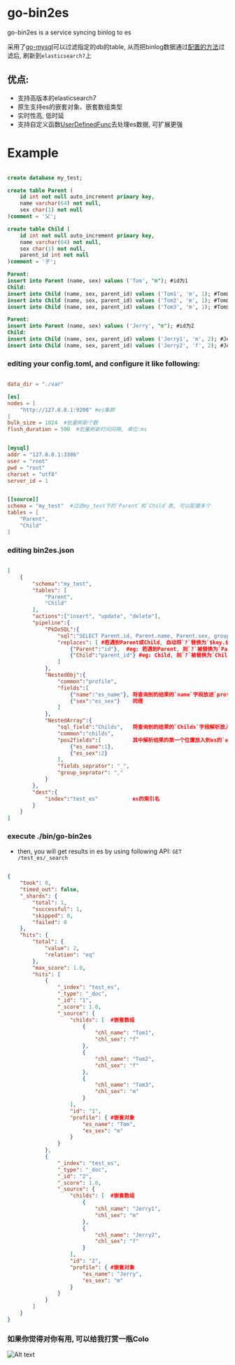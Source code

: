# go-bin2es

go-bin2es is a service syncing binlog to es

采用了[go-mysql](https://github.com/siddontang/go-mysql)可以过滤指定的db的table, 从而把binlog数据通过[配置的方法](./config/binlog2es.json)过滤后, 刷新到`elasticsearch7`上

## 优点:
+ 支持高版本的elasticsearch7
+ 原生支持es的嵌套对象、嵌套数组类型
+ 实时性高, 低时延
+ 支持自定义函数[UserDefinedFunc](https://github.com/HappyJoeJoe/go-bin2es/blob/36d6fd74b7dcfc8cc5c0a304548e45e9836fbec0/bin2es/row_handler.go#L193)去处理es数据, 可扩展更强


# Example
```sql

create database my_test;

create table Parent (
	id int not null auto_increment primary key,
	name varchar(64) not null,
	sex char(1) not null
)comment = '父';

create table Child (
	id int not null auto_increment primary key,
	name varchar(64) not null,
	sex char(1) not null, 
	parent_id int not null
)comment = '子';

Parent:
insert into Parent (name, sex) values ('Tom', "m"); #id为1
Child:
insert into Child (name, sex, parent_id) values ('Tom1', 'm', 1); #Tom的孩子1
insert into Child (name, sex, parent_id) values ('Tom2', 'm', 1); #Tom的孩子2
insert into Child (name, sex, parent_id) values ('Tom3', 'm', 1); #Tom的孩子3

Parent:
insert into Parent (name, sex) values ('Jerry', "m"); #id为2
Child:
insert into Child (name, sex, parent_id) values ('Jerry1', 'm', 2); #Jerry的孩子1
insert into Child (name, sex, parent_id) values ('Jerry2', 'f', 2); #Jerry的孩子2
```



### editing your config.toml, and configure it like following:

```toml

data_dir = "./var"

[es]
nodes = [
	"http://127.0.0.1:9200" #es集群
]
bulk_size = 1024  #批量刷新个数
flush_duration = 500  #批量刷新时间间隔, 单位:ms


[mysql]
addr = "127.0.0.1:3306"
user = "root"
pwd = "root"
charset = "utf8"
server_id = 1


[[source]]
schema = "my_test"  #过滤my_test下的`Parent`和`Child`表, 可以配置多个
tables = [
	"Parent",
	"Child"
]

```

### editing bin2es.json

```json

[
    {
        "schema":"my_test",
        "tables": [
            "Parent",
            "Child"
        ],
        "actions":["insert", "update", "delete"],
        "pipeline":{
            "PkDoSQL":{
                "sql":"SELECT Parent.id, Parent.name, Parent.sex, group_concat(concat_ws('_', Child.name, Child.sex) separator ',') as Childs FROM Parent join Child on Parent.id = Child.parent_id WHERE (?) GROUP BY Parent.id",
                "replaces": [ #若遇到Parent或Child, 自动将`?`替换为`$key.$value = {该表对应的$value对应的字段的值}`
                    {"Parent":"id"},  #eg: 若遇到Parent, 则`?`被替换为`Parent.id = 行数据对应的`id`字段的值`
                    {"Child":"parent_id"} #eg: Child, 则`?`被替换为`Child.parent_id = 行数据对应的`parent_id`字段的值`
                ]
            },
            "NestedObj":{
                "common":"profile", 
                "fields":[
                    {"name":"es_name"}, 将查询到的结果的`name`字段放进`profile`的`es_name`下
                    {"sex":"es_sex"}    同理
                ]
            },
            "NestedArray":{
                "sql_field":"Childs",   将查询到的结果的`Childs`字段解析放入到common指定的`childs`下
                "common":"childs",
                "pos2fields":[          其中解析结果的第一个位置放入到es的`es_name`下, 第二个位置放入到`es_sex`下
                    {"es_name":1},
                    {"es_sex":2}
                ],
                "fields_seprator": "_",
                "group_seprator": ","
            }
        },
        "dest":{
            "index":"test_es"           es的索引名
        }
    }
]

```

### execute ./bin/go-bin2es
+ then, you will get results in es by using following API: `GET /test_es/_search`

```json

{
    "took": 0,
    "timed_out": false,
    "_shards": {
        "total": 1,
        "successful": 1,
        "skipped": 0,
        "failed": 0
    },
    "hits": {
        "total": {
            "value": 2,
            "relation": "eq"
        },
        "max_score": 1.0,
        "hits": [
            {
                "_index": "test_es",
                "_type": "_doc",
                "_id": "1",
                "_score": 1.0,
                "_source": {
                    "childs": [  #嵌套数组
                        {
                            "chl_name": "Tom1",
                            "chl_sex": "f"
                        },
                        {
                            "chl_name": "Tom2",
                            "chl_sex": "f"
                        },
                        {
                            "chl_name": "Tom3",
                            "chl_sex": "m"
                        }
                    ],
                    "id": "1",
                    "profile": { #嵌套对象
                        "es_name": "Tom",
                        "es_sex": "m"
                    }
                }
            },
            {
                "_index": "test_es",
                "_type": "_doc",
                "_id": "2",
                "_score": 1.0,
                "_source": {
                    "childs": [  #嵌套数组
                        {
                            "chl_name": "Jerry1",
                            "chl_sex": "m"
                        },
                        {
                            "chl_name": "Jerry2",
                            "chl_sex": "f"
                        }
                    ],
                    "id": "2",
                    "profile": { #嵌套对象
                        "es_name": "Jerry",
                        "es_sex": "m"
                    }
                }
            }
        ]
    }
}

```

### 如果你觉得对你有用, 可以给我打赏一瓶Colo
![Alt text](https://github.com/HappyJoeJoe/go-bin2es/blob/master/9db0fe58b386110503eb2a08703752bc.jpg)
